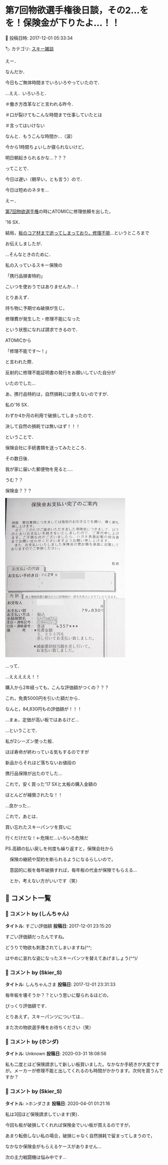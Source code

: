 # 第7回物欲選手権後日談，その2…をを！保険金が下りたよ…！！

📅 投稿日時: 2017-12-01 05:33:34

🏷️ カテゴリ: [スキー雑談](c1f9d2cb7478308da16419928ea3945e9.md)

えー．


なんだか．


今日もご無体時間までいろいろやっていたので．


…ええ．いろいろと．


＃働き方改革などと言われる昨今．


＃口が裂けてもこんな時間まで仕事していたとは


＃言ってはいけない





なんと．もうこんな時間か…（涙）


今から1時間ちょいしか寝られないけど，


明日朝起きられるかな…？？？





ってことで．


今日は遅い（朝早い，とも言う）ので．


今日は短めのネタを…





えー．


[第7回物欲選手権](e38b4d4ca6ea3af24cebf3838ab8c791d.md)の時にATOMICに修理依頼を出した，


'16 SX．


結局，[板のコア材まで逝ってしまっており，修理不能](e56c11ebadfa98e86c1f0cbe36198f076.md)…というところまで


お伝えしましたが．





…そんなときのために．


私の入っているスキー保険の


「携行品損害特約」


こいつを使おうではありませんか…！





とりあえず．


持ち物に予期せぬ破損が生じ，


修理費が発生した・修理不能になった


という状態になれば請求できるので．


ATOMICから


「修理不能です～！」


と言われた際．


反射的に修理不能証明書の発行をお願いしていた自分が


いたのでした…





あ，携行品特約は，自然損耗には使えないのですが．


私の'16 SX．


わずか4か月の利用で破損してしまったので．


決して自然の損耗では無いはず！！！





ということで．


保険会社に手続書類を送ってみたところ．





その数日後．


我が家に届いた郵便物を見ると…．


うむ？？


保険金？？？




![b457ab85b430a52a26f09239b27efd78.jpg](images/b457ab85b430a52a26f09239b27efd78.jpg)




…って．


…えええええ！！


購入から2年経っても，こんな評価額がつくの？？？





これ，免責5000円を引いた額だから．


なんと，84,830円もの評価額が！！！


…まぁ，定価が高い板ではあるけど…





…ということで．


私が2シーズン使った板．


ほぼ寿命が終わっている気もするのですが


新品からそれほど落ちないお値段の


携行品保険が出たのでした…





これで，安く買った'17 SXと太板の購入金額の


ほとんどが補償されたな！！


…良かった…





これで，あとは．


買い忘れたスキーパンツを買いに


行くだけだな！←危険だ…いろいろ危険だ





PS.高額の払い戻しを何度も繰り返すと，保険会社から


　保険の継続や契約を断られるようになるらしいので，


　意図的に板を毎年破損すれば，毎年板の代金が保険でもらえる…


　とか，考えない方がいいです（笑）

## 💬 コメント一覧

### 💬 コメント by (しんちゃん)
**タイトル**: すごい評価額
**投稿日**: 2017-12-01 23:15:20

すごい評価額だったんですね。

どうりで物欲も刺激されてしまいますね(^^;

はやめに哀れな姿になったスキーパンツを替えてあげましょう(^^)/

### 💬 コメント by (Skier_S)
**タイトル**: しんちゃんさま
**投稿日**: 2017-12-01 23:31:33

毎年板を壊そうか？？という思いに駆られるほどの，

びっくり評価額です．



とりあえず，スキーパンツについては…

また次の物欲選手権をお待ちください（笑）

### 💬 コメント by (ホンダ)
**タイトル**: Unknown
**投稿日**: 2020-03-31 18:08:56

私も二度とほど保険請求して新しい板買いました。なかなか手続きが大変ですが。メーカーが修理不能と出してくれるのも時間がかかります。次何を買うんですか？

### 💬 コメント by (Skier_S)
**タイトル**: >ホンダさま
**投稿日**: 2020-04-01 01:21:16

私は3回ほど保険請求しています(笑)．

今回も板が破損してくれれば保険金でいい板が買えるのですが，

あまり転倒しない私の場合，破損じゃなく自然損耗で留まってしまうので，

なかなか保険金がもらえるケースがありません…

次の主力戦闘機は悩み中です…

